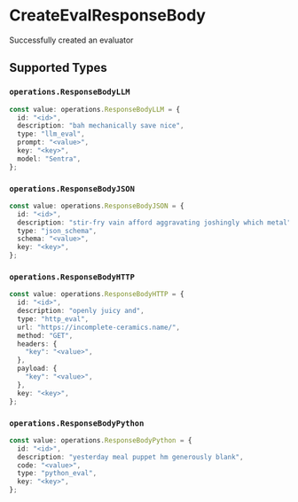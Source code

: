 # CreateEvalResponseBody

Successfully created an evaluator


## Supported Types

### `operations.ResponseBodyLLM`

```typescript
const value: operations.ResponseBodyLLM = {
  id: "<id>",
  description: "bah mechanically save nice",
  type: "llm_eval",
  prompt: "<value>",
  key: "<key>",
  model: "Sentra",
};
```

### `operations.ResponseBodyJSON`

```typescript
const value: operations.ResponseBodyJSON = {
  id: "<id>",
  description: "stir-fry vain afford aggravating joshingly which metal",
  type: "json_schema",
  schema: "<value>",
  key: "<key>",
};
```

### `operations.ResponseBodyHTTP`

```typescript
const value: operations.ResponseBodyHTTP = {
  id: "<id>",
  description: "openly juicy and",
  type: "http_eval",
  url: "https://incomplete-ceramics.name/",
  method: "GET",
  headers: {
    "key": "<value>",
  },
  payload: {
    "key": "<value>",
  },
  key: "<key>",
};
```

### `operations.ResponseBodyPython`

```typescript
const value: operations.ResponseBodyPython = {
  id: "<id>",
  description: "yesterday meal puppet hm generously blank",
  code: "<value>",
  type: "python_eval",
  key: "<key>",
};
```

